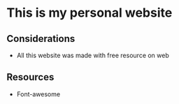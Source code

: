 # This is my personal website

## Considerations
* All this website was made with free resource on web

## Resources
* Font-awesome